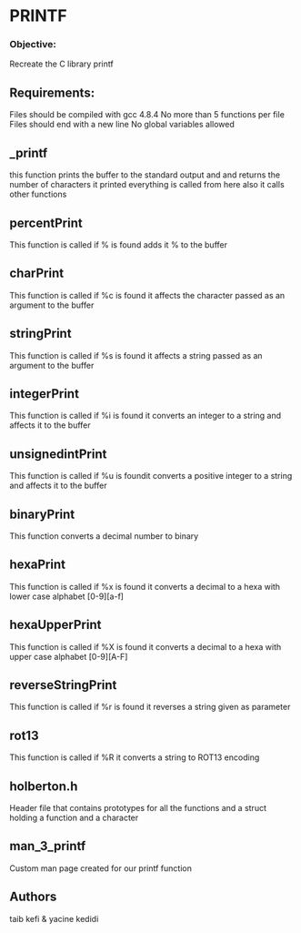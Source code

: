 # PRINTF
### Objective:
Recreate the C library printf
## Requirements:
Files should be compiled with gcc 4.8.4
No more than 5 functions per file
Files should end with a new line
No global variables allowed
## _printf
this function prints the buffer to the standard output and and returns the number of characters it printed everything is called from here also it calls other functions
## percentPrint
This function is called if % is found adds it % to the buffer
## charPrint
This function is called if %c is found it affects the character passed as an argument to the buffer
## stringPrint
This function is called if %s is found it affects a string passed as an argument to the buffer
## integerPrint
This function is called if %i is found it converts an integer to a string and affects it to the buffer
## unsignedintPrint
This function is called if %u is foundit  converts a positive integer to a string and affects it to the buffer
## binaryPrint
This function converts a decimal number to binary
## hexaPrint
This function is called if %x is found it converts a decimal to a hexa with lower case alphabet [0-9][a-f]
## hexaUpperPrint
This function is called if %X is found it converts a decimal to a hexa with upper case alphabet [0-9][A-F]
## reverseStringPrint
This function is called if %r is found it reverses a string given as parameter
## rot13
This function is called if %R it converts a string to ROT13 encoding
## holberton.h
Header file that contains prototypes for all the functions and a struct holding a function and a character
## man_3_printf
Custom man page created for our printf function
## Authors
taib kefi & yacine kedidi